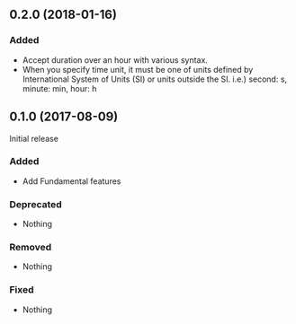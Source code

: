 ## 0.2.0 (2018-01-16)

### Added

- Accept duration over an hour with various syntax.
- When you specify time unit, it must be one of units defined by International System of Units (SI) or units outside the SI. i.e.) second: s, minute: min, hour: h

## 0.1.0 (2017-08-09)

Initial release

### Added

- Add Fundamental features

### Deprecated

- Nothing

### Removed

- Nothing

### Fixed

- Nothing
